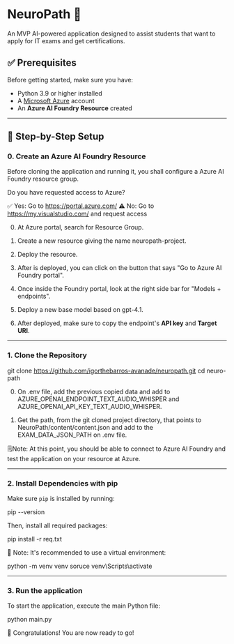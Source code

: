 # NeuroPath 🧠

An MVP AI-powered application designed to assist students that want to apply for IT exams and get certifications.

## ✅ Prerequisites

Before getting started, make sure you have:

- Python 3.9 or higher installed
- A [Microsoft Azure](https://portal.azure.com/) account
- An **Azure AI Foundry Resource** created

---

## 🔧 Step-by-Step Setup

### 0. Create an Azure AI Foundry Resource

Before cloning the application and running it, you shall configure a Azure AI Foundry resource group.

Do you have requested access to Azure?

✅ Yes: Go to https://portal.azure.com/
⚠️ No: Go to https://my.visualstudio.com/ and request access

0. At Azure portal, search for Resource Group.

1. Create a new resource giving the name neuropath-project.

2. Deploy the resource.

3. After is deployed, you can click on the button that says "Go to Azure AI Foundry portal".

4. Once inside the Foundry portal, look at the right side bar for "Models + endpoints".

5. Deploy a new base model based on gpt-4.1.

6. After deployed, make sure to copy the endpoint's **API key** and **Target URI**.

---

### 1. Clone the Repository

git clone https://github.com/igorthebarros-avanade/neuropath.git
cd neuro-path

0. On .env file, add the previous copied data and add to AZURE_OPENAI_ENDPOINT_TEXT_AUDIO_WHISPER and AZURE_OPENAI_API_KEY_TEXT_AUDIO_WHISPER.

1. Get the path, from the git cloned project directory, that points to NeuroPath/content/content.json and add to the EXAM_DATA_JSON_PATH on .env file.

🗒️Note: At this point, you should be able to connect to Azure AI Foundry and test the application on your resource at Azure.

---

### 2. Install Dependencies with pip

Make sure `pip` is installed by running:

pip --version

Then, install all required packages:

pip install -r req.txt

📝 Note: It's recommended to use a virtual environment:

python -m venv venv
soruce venv\Scripts\activate

---

### 3. Run the application

To start the application, execute the main Python file:

python main.py

🚀 Congratulations! You are now ready to go!